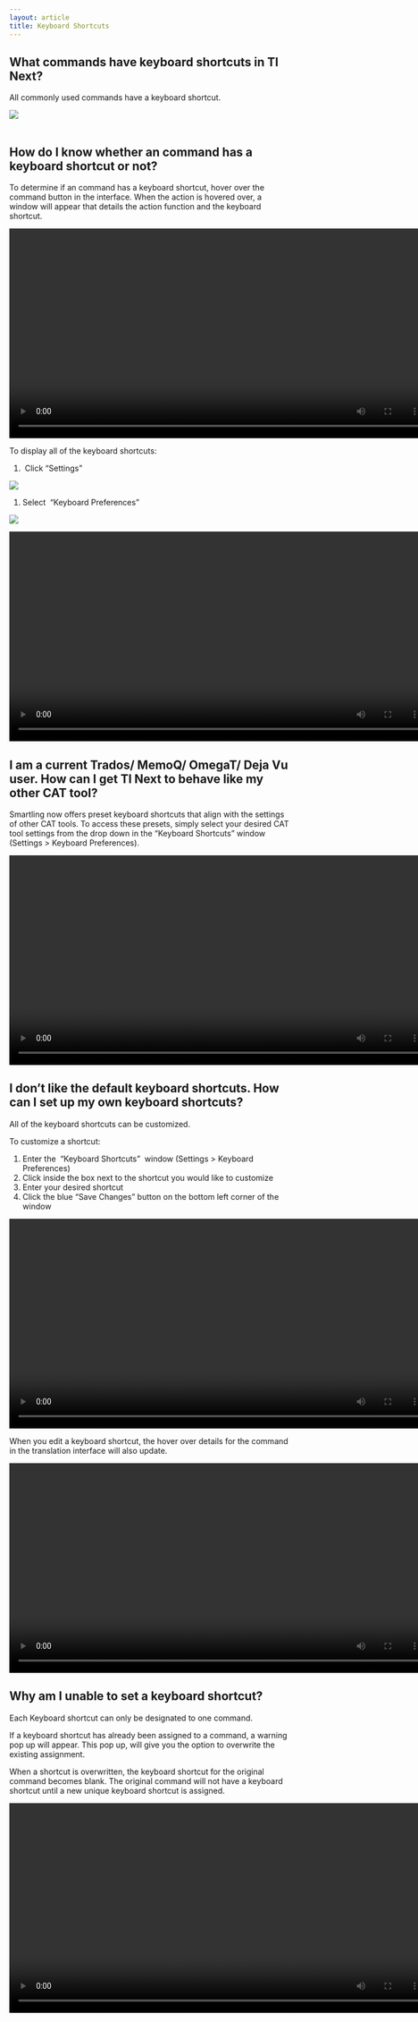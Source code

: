 ```yaml
---
layout: article
title: Keyboard Shortcuts
---
```



## What commands have keyboard shortcuts in TI Next?

All commonly used commands have a keyboard shortcut.

![](/uploads/versions/screen-shot-2017-02-23-at-4-55-45-pm---x----1556-662x---.png)
<br>&nbsp;

## How do I know whether an command has a keyboard shortcut or not?

To determine if an command has a keyboard shortcut, hover over the command button in the interface. When the action is hovered over, a window will appear that details the action function and the keyboard shortcut.&nbsp;

<video width="750" src="/uploads/TI-NEXT-VIDEOS/Hover Over Keyboard Shortcuts.mp4" autoplay="" loop="loop">&nbsp;</video>

To display all of the keyboard shortcuts:&nbsp;

1. &nbsp;Click “Settings”

![](/uploads/versions/screen-shot-2017-02-23-at-4-42-23-pm---x----85-29x---.png)

1. Select &nbsp;“Keyboard Preferences”

![](/uploads/versions/screen-shot-2017-02-23-at-4-51-50-pm---x----153-146x---.png)

<video width="750" src="/uploads/TI-NEXT-VIDEOS/Settings_Keyboard Pref.mp4" autoplay="" loop="loop">&gt;&nbsp;</video>

## I am a current Trados/ MemoQ/ OmegaT/ Deja Vu user. How can I get TI Next to behave like my other CAT tool?

Smartling now offers preset keyboard shortcuts that align with the settings of other CAT tools. To access these presets, simply select your desired CAT tool settings from the drop down in the “Keyboard Shortcuts” window (Settings &gt; Keyboard Preferences).&nbsp;

<video width="750" src="/uploads/TI-NEXT-VIDEOS/Default keyboard shortcut profiles in drop down.mp4" autoplay="" loop="loop">&gt;&nbsp;</video>

## I don’t like the default keyboard shortcuts. How can I set up my own keyboard shortcuts?

All of the keyboard shortcuts can be customized.

To customize a shortcut:

1. Enter the &nbsp;“Keyboard Shortcuts” &nbsp;window (Settings &gt; Keyboard Preferences)
2. Click inside the box next to the shortcut you would like to customize
3. Enter your desired shortcut
4. Click the blue “Save Changes” button on the bottom left corner of the window

<video width="750" src="/uploads/TI-NEXT-VIDEOS/Set Custom Shortcut.mp4" autoplay="" loop="loop">&gt;&nbsp;</video>

When you edit a keyboard shortcut, the hover over details for the command in the translation interface will also update.&nbsp;

<video width="750" src="/uploads/TI-NEXT-VIDEOS/Hoverover Updates.mp4" autoplay="" loop="loop">&gt;&nbsp;</video>

## Why am I unable to set a keyboard shortcut?

Each Keyboard shortcut can only be designated to one command.

If a keyboard shortcut has already been assigned to a command, a warning pop up will appear. This pop up, will give you the option to overwrite the existing assignment.&nbsp;

When a shortcut is overwritten, the keyboard shortcut for the original command becomes blank. The original command will not have a keyboard shortcut until a new unique keyboard shortcut is assigned.&nbsp;

<video width="750" src="/uploads/TI-NEXT-VIDEOS/Overwrite Shortcut.mp4" autoplay="" loop="loop">&gt;&nbsp;</video>

&nbsp;